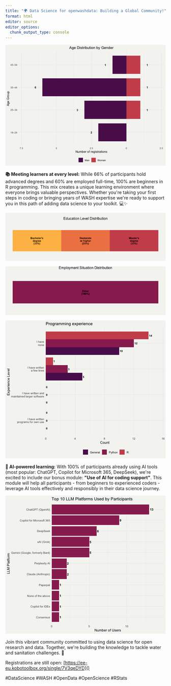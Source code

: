 ```yaml
---
title: "🌍 Data Science for openwashdata: Building a Global Community!"
format: html
editor: source
editor_options: 
  chunk_output_type: console
---
```











![plot of chunk plot-population-pyramid](figure/plot-population-pyramid-1.png)

**📚 Meeting learners at every level:** While 66% of participants hold advanced degrees and 60% are employed full-time, 100% are beginners in R programming. This mix creates a unique learning environment where everyone brings valuable perspectives. Whether you're taking your first steps in coding or bringing years of WASH expertise we're ready to support you in this path of adding data science to your toolkit. 💻✨




![plot of chunk plot-education-stacked](figure/plot-education-stacked-1.png)

![plot of chunk plot-employment-stacked](figure/plot-employment-stacked-1.png)

![plot of chunk plot-programming-skills](figure/plot-programming-skills-1.png)

**🤖 AI-powered learning:** With 100% of participants already using AI tools (most popular: ChatGPT, Copilot for Microsoft 365, DeepSeek), we're excited to include our bonus module: **"Use of AI for coding support"**. This module will help all participants - from beginners to experienced coders - leverage AI tools effectively and responsibly in their data science journey.

![plot of chunk plot-llm-platforms](figure/plot-llm-platforms-1.png)

Join this vibrant community committed to using data science for open research and data. Together, we're building the knowledge to tackle water and sanitation challenges. 🌊

Registrations are still open: [https://ee-eu.kobotoolbox.org/single/7V3qeDYD]()

#DataScience #WASH #OpenData #OpenScience #RStats
